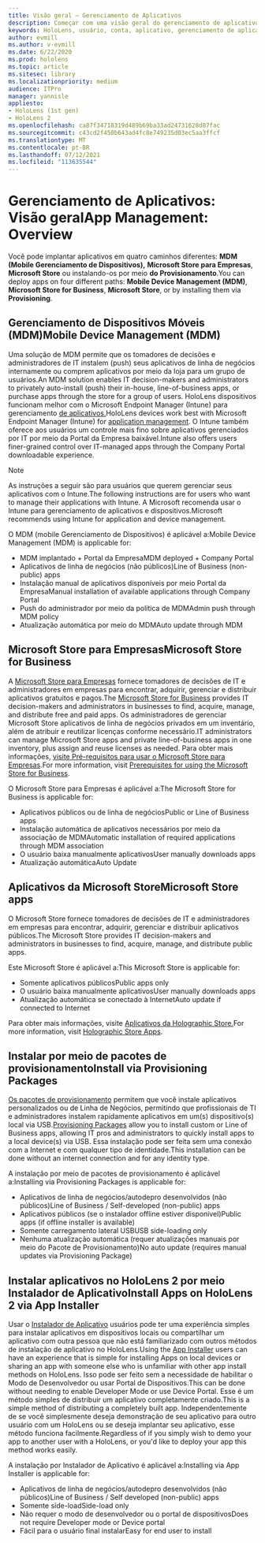 ```yaml
---
title: Visão geral – Gerenciamento de Aplicativos
description: Começar com uma visão geral do gerenciamento de aplicativos de realidade misturada com gerenciamento de dispositivo móvel, Microsoft Store para empresas e pacotes de provisionamento.
keywords: HoloLens, usuário, conta, aplicativo, gerenciamento de aplicativos,
author: evmill
ms.author: v-evmill
ms.date: 6/22/2020
ms.prod: hololens
ms.topic: article
ms.sitesec: library
ms.localizationpriority: medium
audience: ITPro
manager: yannisle
appliesto:
- HoloLens (1st gen)
- HoloLens 2
ms.openlocfilehash: ca87f34718319d489b69ba33ad24731628d87fac
ms.sourcegitcommit: c43cd2f450b643ad4fc8e749235d03ec5aa3ffcf
ms.translationtype: MT
ms.contentlocale: pt-BR
ms.lasthandoff: 07/12/2021
ms.locfileid: "113635544"
---
```

# <a name="app-management-overview"></a><span data-ttu-id="aa611-104">Gerenciamento de Aplicativos: Visão geral</span><span class="sxs-lookup"><span data-stu-id="aa611-104">App Management: Overview</span></span>

<span data-ttu-id="aa611-105">Você pode implantar aplicativos em quatro caminhos diferentes: **MDM (Mobile Gerenciamento de Dispositivos),** **Microsoft Store para Empresas**, **Microsoft Store** ou instalando-os por meio **do Provisionamento**.</span><span class="sxs-lookup"><span data-stu-id="aa611-105">You can deploy apps on four different paths: **Mobile Device Management (MDM)**, **Microsoft Store for Business**, **Microsoft Store**, or by installing them via **Provisioning**.</span></span>

## <a name="mobile-device-management-mdm"></a><span data-ttu-id="aa611-106">Gerenciamento de Dispositivos Móveis (MDM)</span><span class="sxs-lookup"><span data-stu-id="aa611-106">Mobile Device Management (MDM)</span></span>

<span data-ttu-id="aa611-107">Uma solução de MDM permite que os tomadores de decisões e administradores de IT instalem (push) seus aplicativos de linha de negócios internamente ou comprem aplicativos por meio da loja para um grupo de usuários.</span><span class="sxs-lookup"><span data-stu-id="aa611-107">An MDM solution enables IT decision-makers and administrators to privately auto-install (push) their in-house, line-of-business apps, or purchase apps through the store for a group of users.</span></span> <span data-ttu-id="aa611-108">HoloLens dispositivos funcionam melhor com o Microsoft Endpoint Manager (Intune) para gerenciamento [de aplicativos.](app-deploy-intune.md)</span><span class="sxs-lookup"><span data-stu-id="aa611-108">HoloLens devices work best with Microsoft Endpoint Manager (Intune) for [application management](app-deploy-intune.md).</span></span> <span data-ttu-id="aa611-109">O Intune também oferece aos usuários um controle mais fino sobre aplicativos gerenciados por IT por meio da Portal da Empresa baixável.</span><span class="sxs-lookup"><span data-stu-id="aa611-109">Intune also offers users finer-grained control over IT-managed apps through the Company Portal downloadable experience.</span></span>

> [!NOTE]
> <span data-ttu-id="aa611-110">As instruções a seguir são para usuários que querem gerenciar seus aplicativos com o Intune.</span><span class="sxs-lookup"><span data-stu-id="aa611-110">The following instructions are for users who want to manage their applications with Intune.</span></span> <span data-ttu-id="aa611-111">A Microsoft recomenda usar o Intune para gerenciamento de aplicativos e dispositivos.</span><span class="sxs-lookup"><span data-stu-id="aa611-111">Microsoft recommends using Intune for application and device management.</span></span>

<span data-ttu-id="aa611-112">O MDM (mobile Gerenciamento de Dispositivos) é aplicável a:</span><span class="sxs-lookup"><span data-stu-id="aa611-112">Mobile Device Management (MDM) is applicable for:</span></span>

* <span data-ttu-id="aa611-113">MDM implantado + Portal da Empresa</span><span class="sxs-lookup"><span data-stu-id="aa611-113">MDM deployed + Company Portal</span></span>
* <span data-ttu-id="aa611-114">Aplicativos de linha de negócios (não públicos)</span><span class="sxs-lookup"><span data-stu-id="aa611-114">Line of Business (non-public) apps</span></span>
* <span data-ttu-id="aa611-115">Instalação manual de aplicativos disponíveis por meio Portal da Empresa</span><span class="sxs-lookup"><span data-stu-id="aa611-115">Manual installation of available applications through Company Portal</span></span>
* <span data-ttu-id="aa611-116">Push do administrador por meio da política de MDM</span><span class="sxs-lookup"><span data-stu-id="aa611-116">Admin push through MDM policy</span></span>
* <span data-ttu-id="aa611-117">Atualização automática por meio do MDM</span><span class="sxs-lookup"><span data-stu-id="aa611-117">Auto update through MDM</span></span>

## <a name="microsoft-store-for-business"></a><span data-ttu-id="aa611-118">Microsoft Store para Empresas</span><span class="sxs-lookup"><span data-stu-id="aa611-118">Microsoft Store for Business</span></span>

<span data-ttu-id="aa611-119">A [Microsoft Store para Empresas](app-deploy-store-business.md) fornece tomadores de decisões de IT e administradores em empresas para encontrar, adquirir, gerenciar e distribuir aplicativos gratuitos e pagos.</span><span class="sxs-lookup"><span data-stu-id="aa611-119">The [Microsoft Store for Business](app-deploy-store-business.md) provides IT decision-makers and administrators in businesses to find, acquire, manage, and distribute free and paid apps.</span></span> <span data-ttu-id="aa611-120">Os administradores de gerenciar Microsoft Store aplicativos de linha de negócios privados em um inventário, além de atribuir e reutilizar licenças conforme necessário.</span><span class="sxs-lookup"><span data-stu-id="aa611-120">IT administrators can manage Microsoft Store apps and private line-of-business apps in one inventory, plus assign and reuse licenses as needed.</span></span> <span data-ttu-id="aa611-121">Para obter mais informações, [visite Pré-requisitos para usar o Microsoft Store para Empresas](/microsoft-store/prerequisites-microsoft-store-for-business).</span><span class="sxs-lookup"><span data-stu-id="aa611-121">For more information, visit [Prerequisites for using the Microsoft Store for Business](/microsoft-store/prerequisites-microsoft-store-for-business).</span></span>

<span data-ttu-id="aa611-122">O Microsoft Store para Empresas é aplicável a:</span><span class="sxs-lookup"><span data-stu-id="aa611-122">The Microsoft Store for Business is applicable for:</span></span>

* <span data-ttu-id="aa611-123">Aplicativos públicos ou de linha de negócios</span><span class="sxs-lookup"><span data-stu-id="aa611-123">Public or Line of Business apps</span></span>
* <span data-ttu-id="aa611-124">Instalação automática de aplicativos necessários por meio da associação de MDM</span><span class="sxs-lookup"><span data-stu-id="aa611-124">Automatic installation of required applications through MDM association</span></span>
* <span data-ttu-id="aa611-125">O usuário baixa manualmente aplicativos</span><span class="sxs-lookup"><span data-stu-id="aa611-125">User manually downloads apps</span></span>
* <span data-ttu-id="aa611-126">Atualização automática</span><span class="sxs-lookup"><span data-stu-id="aa611-126">Auto Update</span></span>

## <a name="microsoft-store-apps"></a><span data-ttu-id="aa611-127">Aplicativos da Microsoft Store</span><span class="sxs-lookup"><span data-stu-id="aa611-127">Microsoft Store apps</span></span>

<span data-ttu-id="aa611-128">O Microsoft Store fornece tomadores de decisões de IT e administradores em empresas para encontrar, adquirir, gerenciar e distribuir aplicativos públicos.</span><span class="sxs-lookup"><span data-stu-id="aa611-128">The Microsoft Store provides IT decision-makers and administrators in businesses to find, acquire, manage, and distribute public apps.</span></span>

<span data-ttu-id="aa611-129">Este Microsoft Store é aplicável a:</span><span class="sxs-lookup"><span data-stu-id="aa611-129">This Microsoft Store is applicable for:</span></span>

* <span data-ttu-id="aa611-130">Somente aplicativos públicos</span><span class="sxs-lookup"><span data-stu-id="aa611-130">Public apps only</span></span>
* <span data-ttu-id="aa611-131">O usuário baixa manualmente aplicativos</span><span class="sxs-lookup"><span data-stu-id="aa611-131">User manually downloads apps</span></span>
* <span data-ttu-id="aa611-132">Atualização automática se conectado à Internet</span><span class="sxs-lookup"><span data-stu-id="aa611-132">Auto update if connected to Internet</span></span>

<span data-ttu-id="aa611-133">Para obter mais informações, visite [Aplicativos da Holographic Store.](/hololens/holographic-store-apps)</span><span class="sxs-lookup"><span data-stu-id="aa611-133">For more information, visit [Holographic Store Apps](/hololens/holographic-store-apps).</span></span>

## <a name="install-via-provisioning-packages"></a><span data-ttu-id="aa611-134">Instalar por meio de pacotes de provisionamento</span><span class="sxs-lookup"><span data-stu-id="aa611-134">Install via Provisioning Packages</span></span>

<span data-ttu-id="aa611-135">[Os pacotes de provisionamento](app-deploy-provisioning-package.md) permitem que você instale aplicativos personalizados ou de Linha de Negócios, permitindo que profissionais de TI e administradores instalem rapidamente aplicativos em um(s) dispositivo(s) local via USB.</span><span class="sxs-lookup"><span data-stu-id="aa611-135">[Provisioning Packages](app-deploy-provisioning-package.md) allow you to install custom or Line of Business apps, allowing IT pros and administrators to quickly install apps to a local device(s) via USB.</span></span> <span data-ttu-id="aa611-136">Essa instalação pode ser feita sem uma conexão com a Internet e com qualquer tipo de identidade.</span><span class="sxs-lookup"><span data-stu-id="aa611-136">This installation can be done without an internet connection and for any identity type.</span></span>

<span data-ttu-id="aa611-137">A instalação por meio de pacotes de provisionamento é aplicável a:</span><span class="sxs-lookup"><span data-stu-id="aa611-137">Installing via Provisioning Packages is applicable for:</span></span>

* <span data-ttu-id="aa611-138">Aplicativos de linha de negócios/autodepro desenvolvidos (não públicos)</span><span class="sxs-lookup"><span data-stu-id="aa611-138">Line of Business / Self-developed (non-public) apps</span></span>
* <span data-ttu-id="aa611-139">Aplicativos públicos (se o instalador offline estiver disponível)</span><span class="sxs-lookup"><span data-stu-id="aa611-139">Public apps (if offline installer is available)</span></span>
* <span data-ttu-id="aa611-140">Somente carregamento lateral USB</span><span class="sxs-lookup"><span data-stu-id="aa611-140">USB side-loading only</span></span>
* <span data-ttu-id="aa611-141">Nenhuma atualização automática (requer atualizações manuais por meio do Pacote de Provisionamento)</span><span class="sxs-lookup"><span data-stu-id="aa611-141">No auto update (requires manual updates via Provisioning Package)</span></span>

## <a name="install-apps-on-hololens-2-via-app-installer"></a><span data-ttu-id="aa611-142">Instalar aplicativos no HoloLens 2 por meio Instalador de Aplicativo</span><span class="sxs-lookup"><span data-stu-id="aa611-142">Install Apps on HoloLens 2 via App Installer</span></span>

<span data-ttu-id="aa611-143">Usar o [Instalador de Aplicativo](app-deploy-app-installer.md) usuários pode ter uma experiência simples para instalar aplicativos em dispositivos locais ou compartilhar um aplicativo com outra pessoa que não está familiarizado com outros métodos de instalação de aplicativo no HoloLens.</span><span class="sxs-lookup"><span data-stu-id="aa611-143">Using the [App Installer](app-deploy-app-installer.md) users can have an experience that is simple for installing Apps on local devices or sharing an app with someone else who is unfamiliar with other app install methods on HoloLens.</span></span> <span data-ttu-id="aa611-144">Isso pode ser feito sem a necessidade de habilitar o Modo de Desenvolvedor ou usar Portal de Dispositivos.</span><span class="sxs-lookup"><span data-stu-id="aa611-144">This can be done without needing to enable Developer Mode or use Device Portal.</span></span> <span data-ttu-id="aa611-145">Esse é um método simples de distribuir um aplicativo completamente criado.</span><span class="sxs-lookup"><span data-stu-id="aa611-145">This is a simple method of distributing a completely built app.</span></span> <span data-ttu-id="aa611-146">Independentemente de se você simplesmente deseja demonstração de seu aplicativo para outro usuário com um HoloLens ou se deseja implantar seu aplicativo, esse método funciona facilmente.</span><span class="sxs-lookup"><span data-stu-id="aa611-146">Regardless of if you simply wish to demo your app to another user with a HoloLens, or you'd like to deploy your app this method works easily.</span></span>

<span data-ttu-id="aa611-147">A instalação por Instalador de Aplicativo é aplicável a:</span><span class="sxs-lookup"><span data-stu-id="aa611-147">Installing via App Installer is applicable for:</span></span>

* <span data-ttu-id="aa611-148">Aplicativos de linha de negócios/autodepro desenvolvidos (não públicos)</span><span class="sxs-lookup"><span data-stu-id="aa611-148">Line of Business / Self developed (non-public) apps</span></span>
* <span data-ttu-id="aa611-149">Somente side-load</span><span class="sxs-lookup"><span data-stu-id="aa611-149">Side-load only</span></span>
* <span data-ttu-id="aa611-150">Não requer o modo de desenvolvedor ou o portal de dispositivos</span><span class="sxs-lookup"><span data-stu-id="aa611-150">Does not require Developer mode or Device portal</span></span>
* <span data-ttu-id="aa611-151">Fácil para o usuário final instalar</span><span class="sxs-lookup"><span data-stu-id="aa611-151">Easy for end user to install</span></span>
